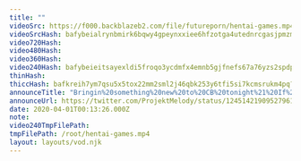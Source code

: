 ```yaml
---
title: ""
videoSrc: https://f000.backblazeb2.com/file/futureporn/hentai-games.mp4
videoSrcHash: bafybeialrynbmirk6bqwy4gpeynxxiee6hfzotga4utednrcgasjpmzm2q?filename=projektmelody-chaturbate-20200401T001326Z-source.mp4
video720Hash: 
video480Hash: 
video360Hash: 
video240Hash: bafybeieitsayexldi5froqo3ycdmfx4emnb5gjfnefs67a76yzs2spdpmi?filename=projektmelody-chaturbate-20200401T001326Z-240p.mp4
thinHash: 
thiccHash: bafkreih7ym7qsu5x5tox22mm2sml2j46qbk253y6tfi5si7kcmsrukm4pq?filename=20200401T001326Z-thicc.jpg
announceTitle: "Bringin%20something%20new%20to%20CB%20tonight%21%20If%20you%20want%20cozy%20with%20a%20splash%20of%20lovense%2C%20then%20you%20should%20pop%20on%20over%20to%20my%20room.%20%20This%20chill%20af%20stream%20was%20brought%20to%20you%20by%20%40FAKKU%20%28thanks%20for%20making%20all%20your%20porn%20free%20these%20two%20weeks%20to%20all%20the%20ppl%20stuck%20inside%29"
announceUrl: https://twitter.com/ProjektMelody/status/1245142190952796167
date: 2020-04-01T00:13:26.000Z
note: 
video240TmpFilePath: 
tmpFilePath: /root/hentai-games.mp4
layout: layouts/vod.njk
---
```

